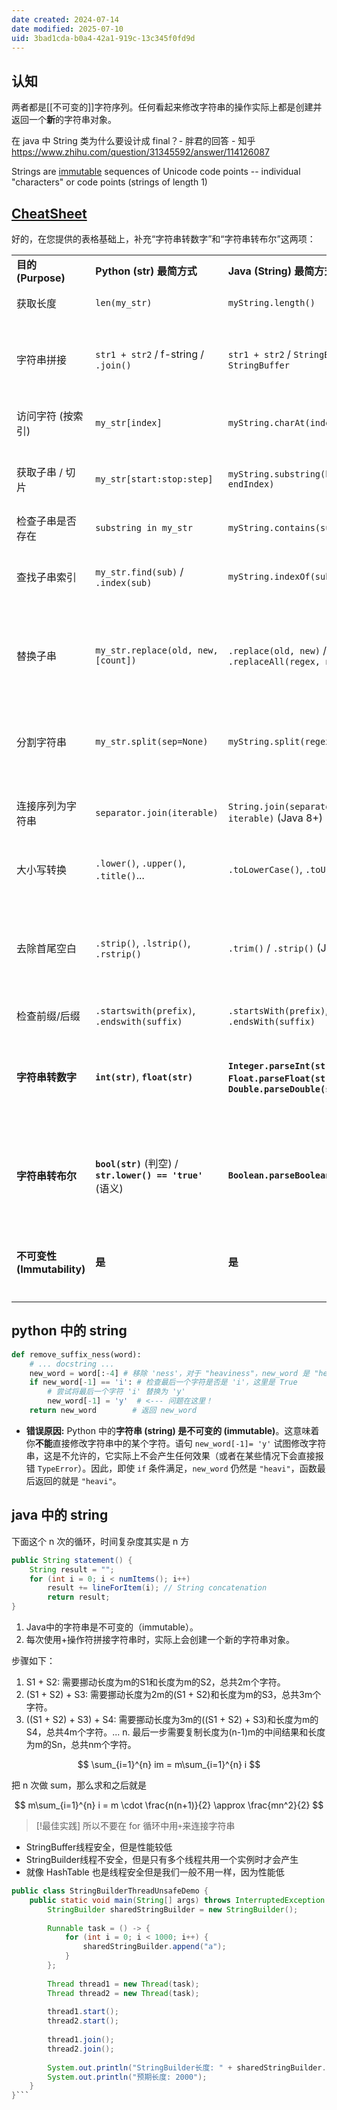 ```yaml
---
date created: 2024-07-14
date modified: 2025-07-10
uid: 3bad1cda-b0a4-42a1-919c-13c345f0fd9d
---
```

## 认知

两者都是[[不可变的]]字符序列。任何看起来修改字符串的操作实际上都是创建并返回一个**新**的字符串对象。

在 java 中 String 类为什么要设计成 final？- 胖君的回答 - 知乎  
https://www.zhihu.com/question/31345592/answer/114126087

Strings are [immutable](不可变的.md) sequences of Unicode code points -- individual "characters" or code points (strings of length 1)

## [CheatSheet](CheatSheet.md)

好的，在您提供的表格基础上，补充“字符串转数字”和“字符串转布尔”这两项：

|                         |                                                         |                                                                                         |                                                                                                                                |
| ----------------------- | ------------------------------------------------------- | --------------------------------------------------------------------------------------- | ------------------------------------------------------------------------------------------------------------------------------ |
| **目的 (Purpose)**        | **Python (str) 最简方式**                                   | **Java (String) 最简方式**                                                                  | **备注 (Remarks)**                                                                                                               |
| 获取长度                    | `len(my_str)`                                           | `myString.length()`                                                                     | Python 内置函数 vs Java 方法。|
| 字符串拼接                   | `str1 + str2` / f-string / `.join()`                    | `str1 + str2` / `StringBuilder` / `StringBuffer`                                        | 两者都可用 `+`。Java 中循环内用 `+` 可能效率低 (创建过多对象)，推荐 `StringBuilder`。Python `+` 通常优化较好。|
| 访问字符 (按索引)              | `my_str[index]`                                         | `myString.charAt(index)`                                                                | Python 用下标返回单字符字符串；Java 用方法返回 `char` 原始类型。|
| 获取子串 / 切片               | `my_str[start:stop:step]`                               | `myString.substring(beginIndex, endIndex)`                                              | Python 切片更灵活 (步长/负索引)；Java `substring` 结束索引不包含在内。都返回新字符串。|
| 检查子串是否存在                | `substring in my_str`                                   | `myString.contains(substring)`                                                          | Python 用 `in` 操作符；Java 用方法。|
| 查找子串索引                  | `my_str.find(sub)` / `.index(sub)`                      | `myString.indexOf(sub)`                                                                 | Python `find` 未找到返回-1, `index` 抛异常；Java `indexOf` 未找到返回-1。都查找首次出现。|
| 替换子串                    | `my_str.replace(old, new,[count])`                      | `.replace(old, new)` / `.replaceAll(regex, new)`                                        | 两者都有字面量替换。Java 区分字面量替换 (`replace`) 和正则替换 (`replaceAll`)。Python `replace` 可选替换次数。都返回新字符串。|
| 分割字符串                   | `my_str.split(sep=None)`                                | `myString.split(regex)`                                                                 | Python `split()` 默认按空白分割；Java `split()` **默认使用正则表达式**作为分隔符，需注意转义。都返回列表/数组。|
| 连接序列为字符串                | `separator.join(iterable)`                              | `String.join(separator, iterable)` (Java 8+)                                            | 句法相反（分隔符对象 vs 静态方法）。Java 8+ 后方便很多，旧版需手动 `StringBuilder`。|
| 大小写转换                   | `.lower()`, `.upper()`, `.title()`...                   | `.toLowerCase()`, `.toUpperCase()`                                                      | 两者都有基础大小写转换。Python 提供更多内置选项。都返回新字符串。|
| 去除首尾空白                  | `.strip()`, `.lstrip()`, `.rstrip()`                    | `.trim()` / `.strip()` (Java 11+)                                                       | Python 控制更细致。Java `.trim()` 历史悠久但行为与 Python 不同 (<= U+0020)；Java 11+ 的 `.strip()` 更符合 Unicode 空白定义，并提供 `stripLeading/Trailing`。|
| 检查前缀/后缀                 | `.startswith(prefix)`, `.endswith(suffix)`              | `.startsWith(prefix)`, `.endsWith(suffix)`                                              | 方法名和功能非常相似。|
|                         |                                                         |                                                                                         |                                                                                                                                |
| **字符串转数字**              | **`int(str)`**, **`float(str)`**                        | **`Integer.parseInt(str)`**, **`Float.parseFloat(str)`**, **`Double.parseDouble(str)`** | Python 用内置函数，Java 用包装类的静态方法。格式错误时都抛出异常 (Python: `ValueError`, Java: `NumberFormatException`)。|
| **字符串转布尔**              | **`bool(str)`** (判空) / **`str.lower() == 'true'`** (语义) | **`Boolean.parseBoolean(str)`**                                                         | Python `bool()` 仅检查是否为空串 (非空即 `True`)；Java `parseBoolean` 明确检查是否为 (不区分大小写) "true"，否则结果为 `false`。语义转换 Python 需手动比较。|
| **不可变性 (Immutability)** | **是**                                                   | **是**                                                                                   | **核心特性**：对象一旦创建，其内容（字符序列）不能被更改。所有修改操作都返回新的 String/str 对象。|
|                         |                                                         |                                                                                         |                                                                                                                                |
|                         |                                                         |                                                                                         |                                                                                                                                |

## python 中的 string

```Python
def remove_suffix_ness(word):
	# ... docstring ...
	new_word = word[:-4] # 移除 'ness'，对于 "heaviness"，new_word 是 "heavi"
	if new_word[-1] == 'i': # 检查最后一个字符是否是 'i'，这里是 True
		# 尝试将最后一个字符 'i' 替换为 'y'
		new_word[-1] = 'y'  # <--- 问题在这里！
	return new_word        # 返回 new_word
```
    
- **错误原因:** Python 中的**字符串 (string) 是不可变的 (immutable)**。这意味着你**不能**直接修改字符串中的某个字符。语句 `new_word[-1]= 'y'` 试图修改字符串，这是不允许的，它实际上不会产生任何效果（或者在某些情况下会直接报错 `TypeError`）。因此，即使 `if` 条件满足，`new_word` 仍然是 `"heavi"`，函数最后返回的就是 `"heavi"`。

## java 中的 string

下面这个 n 次的循环，时间复杂度其实是 n 方

```java
public String statement() {
	String result = "";
	for (int i = 0; i < numItems(); i++)
		result += lineForItem(i); // String concatenation
		return result;
}
```

1. Java中的字符串是不可变的（immutable）。
2. 每次使用+操作符拼接字符串时，实际上会创建一个新的字符串对象。

步骤如下：

1. S1 + S2: 需要挪动长度为m的S1和长度为m的S2，总共2m个字符。
2. (S1 + S2) + S3: 需要挪动长度为2m的(S1 + S2)和长度为m的S3，总共3m个字符。
3. ((S1 + S2) + S3) + S4: 需要挪动长度为3m的((S1 + S2) + S3)和长度为m的S4，总共4m个字符。... n. 最后一步需要复制长度为(n-1)m的中间结果和长度为m的Sn，总共nm个字符。

$$
\sum_{i=1}^{n} im = m\sum_{i=1}^{n} i
$$

把 n 次做 sum，那么求和之后就是

$$
m\sum_{i=1}^{n} i = m \cdot \frac{n(n+1)}{2} \approx \frac{mn^2}{2}
$$

>[!最佳实践]
> 所以不要在 for 循环中用`+`来连接字符串

- StringBuffer线程安全，但是性能较低
- StringBuilder线程不安全，但是只有多个线程共用一个实例时才会产生
- 就像 HashTable 也是线程安全但是我们一般不用一样，因为性能低

```java
public class StringBuilderThreadUnsafeDemo {
    public static void main(String[] args) throws InterruptedException {
        StringBuilder sharedStringBuilder = new StringBuilder();
        
        Runnable task = () -> {
            for (int i = 0; i < 1000; i++) {
                sharedStringBuilder.append("a");
            }
        };
        
        Thread thread1 = new Thread(task);
        Thread thread2 = new Thread(task);
        
        thread1.start();
        thread2.start();
        
        thread1.join();
        thread2.join();
        
        System.out.println("StringBuilder长度: " + sharedStringBuilder.length());
        System.out.println("预期长度: 2000");
    }
}```
